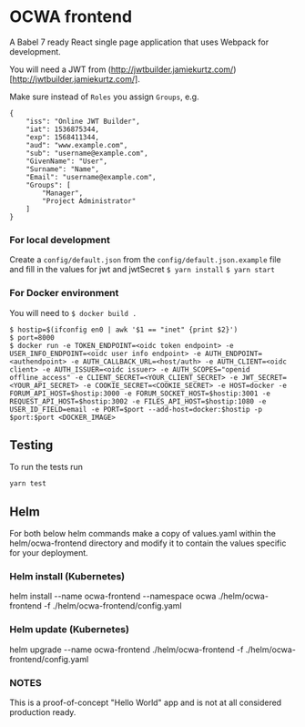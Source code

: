 # OCWA frontend

A Babel 7 ready React single page application that uses Webpack for development.

You will need a JWT from (http://jwtbuilder.jamiekurtz.com/)[http://jwtbuilder.jamiekurtz.com/].

Make sure instead of `Roles` you assign `Groups`, e.g.

```
{
    "iss": "Online JWT Builder",
    "iat": 1536875344,
    "exp": 1568411344,
    "aud": "www.example.com",
    "sub": "username@example.com",
    "GivenName": "User",
    "Surname": "Name",
    "Email": "username@example.com",
    "Groups": [
        "Manager",
        "Project Administrator"
    ]
}
```

### For local development
Create a `config/default.json` from the `config/default.json.example` file and fill
in the values for jwt and jwtSecret
`$ yarn install`
`$ yarn start`

### For Docker environment
You will need to
`$ docker build .`
```
$ hostip=$(ifconfig en0 | awk '$1 == "inet" {print $2}')
$ port=8000
$ docker run -e TOKEN_ENDPOINT=<oidc token endpoint> -e USER_INFO_ENDPOINT=<oidc user info endpoint> -e AUTH_ENDPOINT=<authendpoint> -e AUTH_CALLBACK_URL=<host/auth> -e AUTH_CLIENT=<oidc client> -e AUTH_ISSUER=<oidc issuer> -e AUTH_SCOPES="openid offline_access" -e CLIENT_SECRET=<YOUR_CLIENT_SECRET> -e JWT_SECRET=<YOUR_API_SECRET> -e COOKIE_SECRET=<COOKIE_SECRET> -e HOST=docker -e FORUM_API_HOST=$hostip:3000 -e FORUM_SOCKET_HOST=$hostip:3001 -e REQUEST_API_HOST=$hostip:3002 -e FILES_API_HOST=$hostip:1080 -e USER_ID_FIELD=email -e PORT=$port --add-host=docker:$hostip -p $port:$port <DOCKER_IMAGE>

```

## Testing
To run the tests run
```
yarn test
```

## Helm
For both below helm commands make a copy of values.yaml within the helm/ocwa-frontend directory
and modify it to contain the values specific for your deployment.

### Helm install (Kubernetes)
helm install --name ocwa-frontend --namespace ocwa ./helm/ocwa-frontend -f ./helm/ocwa-frontend/config.yaml

### Helm update (Kubernetes)
helm upgrade --name ocwa-frontend ./helm/ocwa-frontend  -f ./helm/ocwa-frontend/config.yaml

### NOTES

This is a proof-of-concept "Hello World" app and is not at all considered production ready.
